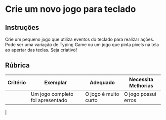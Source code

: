 # Crie um novo jogo para teclado

## Instruções

Crie um pequeno jogo que utiliza eventos do teclado para realizar ações. Pode ser uma variação de Typing Game ou um jogo que pinta pixels na tela ao apertar das teclas. Seja criativo!

## Rúbrica

| Critério | Exemplar                         | Adequado             | Necessita Melhorias |
|----------|----------------------------------|----------------------|---------------------|
|          | Um jogo completo foi apresentado | O jogo é muito curto | O jogo possui erros |
|          